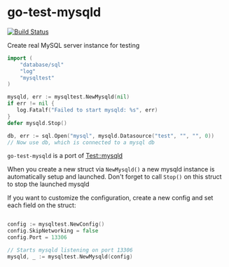 go-test-mysqld
==============

[![Build Status](https://travis-ci.org/lestrrat/go-test-mysqld.png?branch=master)](https://travis-ci.org/lestrrat/go-test-mysqld)

Create real MySQL server instance for testing

```go
import (
    "database/sql"
    "log"
    "mysqltest"
)

mysqld, err := mysqltest.NewMysqld(nil)
if err != nil {
   log.Fatalf("Failed to start mysqld: %s", err)
}
defer mysqld.Stop()

db, err := sql.Open("mysql", mysqld.Datasource("test", "", "", 0))
// Now use db, which is connected to a mysql db
```

`go-test-mysqld` is a port of [Test::mysqld](https://metacpan.org/release/Test-mysqld)

When you create a new struct via `NewMysqld()` a new mysqld instance is
automatically setup and launched. Don't forget to call `Stop()` on this
struct to stop the launched mysqld

If you want to customize the configuration, create a new config and set each
field on the struct:

```go

config := mysqltest.NewConfig()
config.SkipNetworking = false
config.Port = 13306

// Starts mysqld listening on port 13306
mysqld, _ := mysqltest.NewMysqld(config)
```

